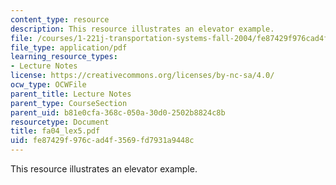 ```yaml
---
content_type: resource
description: This resource illustrates an elevator example.
file: /courses/1-221j-transportation-systems-fall-2004/fe87429f976cad4f3569fd7931a9448c_fa04_lex5.pdf
file_type: application/pdf
learning_resource_types:
- Lecture Notes
license: https://creativecommons.org/licenses/by-nc-sa/4.0/
ocw_type: OCWFile
parent_title: Lecture Notes
parent_type: CourseSection
parent_uid: b81e0cfa-368c-050a-30d0-2502b8824c8b
resourcetype: Document
title: fa04_lex5.pdf
uid: fe87429f-976c-ad4f-3569-fd7931a9448c
---
```

This resource illustrates an elevator example.